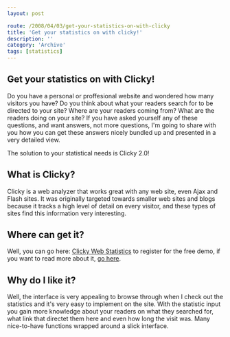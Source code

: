 ```yaml
---
layout: post

route: /2008/04/03/get-your-statistics-on-with-clicky
title: 'Get your statistics on with clicky!'
description: ''
category: 'Archive'
tags: [statistics]
---
```


## Get your statistics on with Clicky!

Do you have a personal or proffesional website and wondered how many visitors
you have? Do you think about what your readers search for to be directed to your
site? Where are your readers coming from? What are the readers doing on your
site? If you have asked yourself any of these questions, and want answers, not
more questions, I'm going to share with you how you can get these answers nicely
bundled up and presented in a very detailed view.

The solution to your statistical needs is Clicky 2.0!

## What is Clicky?

Clicky is a web analyzer that works great with any web site, even Ajax and Flash
sites. It was originally targeted towards smaller web sites and blogs because it
tracks a high level of detail on every visitor, and these types of sites find
this information very interesting.

## Where can get it?

Well, you can go here:
<a class="ph" target="_blank" rel="noopener noreferrer" href="http://getclicky.com/8568">Clicky
Web Statistics</a> to register for the free demo, if you want to read more about
it,
<a class="ph" target="_blank" rel="noopener noreferrer" href="http://getclicky.com/help">go
here</a>.

## Why do I like it?

Well, the interface is very appealing to browse through when I check out the
statistics and it's very easy to implement on the site. With the statistic input
you gain more knowledge about your readers on what they searched for, what link
that directet them here and even how long the visit was. Many nice-to-have
functions wrapped around a slick interface.
